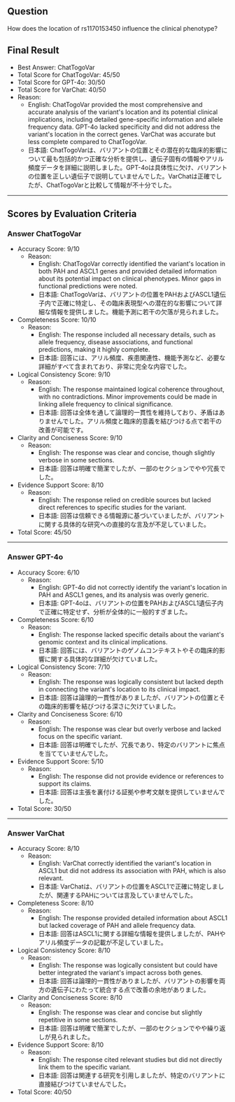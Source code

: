 ## Question

How does the location of rs1170153450 influence the clinical phenotype?

## Final Result

- Best Answer: ChatTogoVar
- Total Score for ChatTogoVar: 45/50
- Total Score for GPT-4o: 30/50
- Total Score for VarChat: 40/50
- Reason:
  - English: ChatTogoVar provided the most comprehensive and accurate analysis of the variant's location and its potential clinical implications, including detailed gene-specific information and allele frequency data. GPT-4o lacked specificity and did not address the variant's location in the correct genes. VarChat was accurate but less complete compared to ChatTogoVar.
  - 日本語: ChatTogoVarは、バリアントの位置とその潜在的な臨床的影響について最も包括的かつ正確な分析を提供し、遺伝子固有の情報やアリル頻度データを詳細に説明しました。GPT-4oは具体性に欠け、バリアントの位置を正しい遺伝子で説明していませんでした。VarChatは正確でしたが、ChatTogoVarと比較して情報が不十分でした。

---

## Scores by Evaluation Criteria

### Answer ChatTogoVar
- Accuracy Score: 9/10
  - Reason: 
    - English: ChatTogoVar correctly identified the variant's location in both PAH and ASCL1 genes and provided detailed information about its potential impact on clinical phenotypes. Minor gaps in functional predictions were noted.
    - 日本語: ChatTogoVarは、バリアントの位置をPAHおよびASCL1遺伝子内で正確に特定し、その臨床表現型への潜在的な影響について詳細な情報を提供しました。機能予測に若干の欠落が見られました。
- Completeness Score: 10/10
  - Reason: 
    - English: The response included all necessary details, such as allele frequency, disease associations, and functional predictions, making it highly complete.
    - 日本語: 回答には、アリル頻度、疾患関連性、機能予測など、必要な詳細がすべて含まれており、非常に完全な内容でした。
- Logical Consistency Score: 9/10
  - Reason: 
    - English: The response maintained logical coherence throughout, with no contradictions. Minor improvements could be made in linking allele frequency to clinical significance.
    - 日本語: 回答は全体を通して論理的一貫性を維持しており、矛盾はありませんでした。アリル頻度と臨床的意義を結びつける点で若干の改善が可能です。
- Clarity and Conciseness Score: 9/10
  - Reason: 
    - English: The response was clear and concise, though slightly verbose in some sections.
    - 日本語: 回答は明確で簡潔でしたが、一部のセクションでやや冗長でした。
- Evidence Support Score: 8/10
  - Reason: 
    - English: The response relied on credible sources but lacked direct references to specific studies for the variant.
    - 日本語: 回答は信頼できる情報源に基づいていましたが、バリアントに関する具体的な研究への直接的な言及が不足していました。
- Total Score: 45/50

---

### Answer GPT-4o
- Accuracy Score: 6/10
  - Reason: 
    - English: GPT-4o did not correctly identify the variant's location in PAH and ASCL1 genes, and its analysis was overly generic.
    - 日本語: GPT-4oは、バリアントの位置をPAHおよびASCL1遺伝子内で正確に特定せず、分析が全体的に一般的すぎました。
- Completeness Score: 6/10
  - Reason: 
    - English: The response lacked specific details about the variant's genomic context and its clinical implications.
    - 日本語: 回答には、バリアントのゲノムコンテキストやその臨床的影響に関する具体的な詳細が欠けていました。
- Logical Consistency Score: 7/10
  - Reason: 
    - English: The response was logically consistent but lacked depth in connecting the variant's location to its clinical impact.
    - 日本語: 回答は論理的一貫性がありましたが、バリアントの位置とその臨床的影響を結びつける深さに欠けていました。
- Clarity and Conciseness Score: 6/10
  - Reason: 
    - English: The response was clear but overly verbose and lacked focus on the specific variant.
    - 日本語: 回答は明確でしたが、冗長であり、特定のバリアントに焦点を当てていませんでした。
- Evidence Support Score: 5/10
  - Reason: 
    - English: The response did not provide evidence or references to support its claims.
    - 日本語: 回答は主張を裏付ける証拠や参考文献を提供していませんでした。
- Total Score: 30/50

---

### Answer VarChat
- Accuracy Score: 8/10
  - Reason: 
    - English: VarChat correctly identified the variant's location in ASCL1 but did not address its association with PAH, which is also relevant.
    - 日本語: VarChatは、バリアントの位置をASCL1で正確に特定しましたが、関連するPAHについては言及していませんでした。
- Completeness Score: 8/10
  - Reason: 
    - English: The response provided detailed information about ASCL1 but lacked coverage of PAH and allele frequency data.
    - 日本語: 回答はASCL1に関する詳細な情報を提供しましたが、PAHやアリル頻度データの記載が不足していました。
- Logical Consistency Score: 8/10
  - Reason: 
    - English: The response was logically consistent but could have better integrated the variant's impact across both genes.
    - 日本語: 回答は論理的一貫性がありましたが、バリアントの影響を両方の遺伝子にわたって統合する点で改善の余地がありました。
- Clarity and Conciseness Score: 8/10
  - Reason: 
    - English: The response was clear and concise but slightly repetitive in some sections.
    - 日本語: 回答は明確で簡潔でしたが、一部のセクションでやや繰り返しが見られました。
- Evidence Support Score: 8/10
  - Reason: 
    - English: The response cited relevant studies but did not directly link them to the specific variant.
    - 日本語: 回答は関連する研究を引用しましたが、特定のバリアントに直接結びつけていませんでした。
- Total Score: 40/50